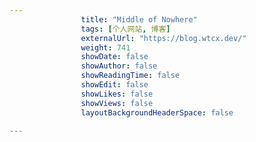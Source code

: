 ---
                title: "Middle of Nowhere"
                tags: [个人网站, 博客]
                externalUrl: "https://blog.wtcx.dev/"
                weight: 741
                showDate: false
                showAuthor: false
                showReadingTime: false
                showEdit: false
                showLikes: false
                showViews: false
                layoutBackgroundHeaderSpace: false
                ---

